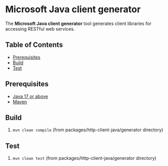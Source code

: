 # Microsoft Java client generator

The **Microsoft Java client generator** tool generates client libraries for accessing RESTful web services.

## Table of Contents

- [Prerequisites](#prerequisites)
- [Build](#build)
- [Test](#test)

## Prerequisites

- [Java 17 or above](https://docs.microsoft.com/java/openjdk/download)
- [Maven](https://maven.apache.org/install.html)

## Build

1. `mvn clean compile` (from packages/http-client-java/generator directory)

## Test

1. `mvn clean test` (from packages/http-client-java/generator directory)
